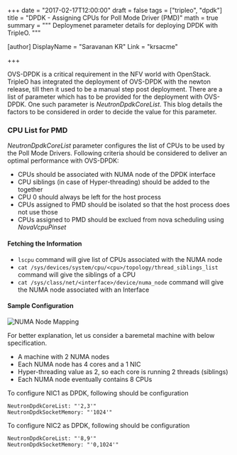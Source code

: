 +++
date = "2017-02-17T12:00:00"
draft = false
tags = ["tripleo", "dpdk"]
title = "DPDK - Assigning CPUs for Poll Mode Driver (PMD)"
math = true
summary = """
Deploymenet parameter details for deploying DPDK with TripleO.
"""

[author]
  DisplayName = "Saravanan KR"
  Link = "krsacme"

+++

OVS-DPDK is a critical requirement in the NFV world with OpenStack. TripleO
has integrated the deployment of OVS-DPDK with the newton release, till then
it used to be a manual step post deployment. There are a list of parameter
which has to be provided for the deployment with OVS-DPDK. One such parameter
is *NeutronDpdkCoreList*. This blog details the factors to be considered in
order to decide the value for this parameter.

### CPU List for PMD
*NeutronDpdkCoreList* parameter configures the list of CPUs to be used by the
Poll Mode Drivers. Following criteria should be considered to deliver an
optimal performance with OVS-DPDK:

  * CPUs should be associated with NUMA node of the DPDK interface
  * CPU siblings (in case of Hyper-threading) should be added to the together
  * CPU 0 should always be left for the host process
  * CPUs assigned to PMD should be isolated so that the host process does
    not use those
  * CPUs assigned to PMD should be exclued from nova scheduling using
    *NovaVcpuPinset*

#### Fetching the Information
  * ```lscpu``` command will give list of CPUs associated with the NUMA node
  * ```cat /sys/devices/system/cpu/<cpu>/topology/thread_siblings_list```
    command will give the siblings of a CPU
  * ```cat /sys/class/net/<interface>/device/numa_node``` command will
    give the NUMA node associated with an Interface

#### Sample Configuration

![NUMA Node Mapping](/numa_mapping_for_dpdk_in_tripleo.jpg)

For better explanation, let us consider a baremetal machine with below specification.
  * A machine with 2 NUMA nodes
  * Each NUMA node has 4 cores and a 1 NIC
  * Hyper-threading value as 2, so each core is running 2 threads (siblings)
  * Each NUMA node eventually contains 8 CPUs

To configure NIC1 as DPDK, following should be configuration
```
NeutronDpdkCoreList: "'2,3'"
NeutronDpdkSocketMemory: "'1024'"
```

To configure NIC2 as DPDK, following should be configuration
```
NeutronDpdkCoreList: "'8,9'"
NeutronDpdkSocketMemory: "'0,1024'"
```
